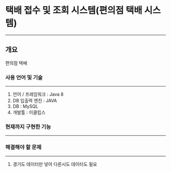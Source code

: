 # 택배 접수 및 조회 시스템(편의점 택배 시스템)
***
## 개요
편의점 택배
### 사용 언어 및 기술
***
1. 언어 / 프레임워크 : Java 8
2. DB 입출력 엔진 : JAVA
3. DB : MySQL
4. 개발툴 : 이클립스
### 현재까지 구현한 기능 
***


### 해결해야 할 문제
***
1. 경기도 데이터만 넣어 다른시도 데이터도 필요 <br/>
